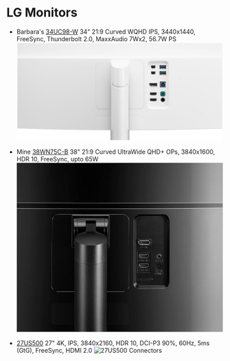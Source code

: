# LG Monitors

* Barbara's [34UC98-W](https://www.amazon.com/dp/B019O78DPS) 34" 21:9 Curved WQHD IPS, 3440x1440, FreeSync, Thunderbolt 2.0, MaxxAudio 7Wx2, 56.7W PS
![34UC98 Connectors](34UC98-connectors.jpg "Connectors")
* Mine [38WN75C-B](https://www.amazon.com/dp/B087YZG5YS) 38" 21:9 Curved UltraWide QHD+ OPs, 3840x1600, HDR 10, FreeSync, upto 65W
![38WN75C Connectors](38WN75C-connectors.jpg "Connectors")

* [27US500](https://www.amazon.it/dp/B0DH51BPZD) 27" 4K, IPS, 3840x2160, HDR 10, DCI-P3 90%, 60Hz, 5ms (GtG), FreeSync, HDMI 2.0
![27US500 Connectors](27US500-connectors.avif "Connectors")
